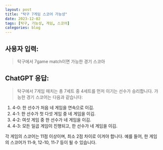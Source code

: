 ```yaml
---
layout: post
title: "탁구 7게임 스코어 가능성"
date: 2023-12-02
tags: [탁구, 가능성, 게임, 스코어]
categories: blog
---
```


## 사용자 입력:
> 탁구에서 7game match이면 가능한 경기 스코아

## ChatGPT 응답:
> 탁구에서 7게임 매치는 총 7세트 중 4세트를 먼저 이기는 선수가 승리합니다. 가능한 경기 스코어는 다음과 같습니다:

1. 4-0: 한 선수가 처음 네 게임을 연속으로 이김.
2. 4-1: 한 선수가 첫 다섯 게임 중 네 게임을 이김.
3. 4-2: 여섯 게임 중 한 선수가 네 게임을 이김.
4. 4-3: 모든 일곱 게임이 진행되고, 한 선수가 네 게임을 이김.

각 게임의 스코어는 11점 이상이며, 최소 2점 차이로 이겨야 합니다. 예를 들어, 한 게임의 스코어가 11-9, 12-10, 11-7 등이 될 수 있습니다.

